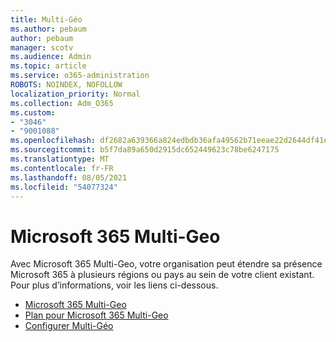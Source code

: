 ```yaml
---
title: Multi-Géo
ms.author: pebaum
author: pebaum
manager: scotv
ms.audience: Admin
ms.topic: article
ms.service: o365-administration
ROBOTS: NOINDEX, NOFOLLOW
localization_priority: Normal
ms.collection: Adm_O365
ms.custom:
- "3046"
- "9001088"
ms.openlocfilehash: df2682a639366a824edbdb36afa49562b71eeae22d2644df41e7bc68490a4f75
ms.sourcegitcommit: b5f7da89a650d2915dc652449623c78be6247175
ms.translationtype: MT
ms.contentlocale: fr-FR
ms.lasthandoff: 08/05/2021
ms.locfileid: "54077324"
---
```

# <a name="microsoft-365-multi-geo"></a>Microsoft 365 Multi-Geo

Avec Microsoft 365 Multi-Geo, votre organisation peut étendre sa présence Microsoft 365 à plusieurs régions ou pays au sein de votre client existant. Pour plus d’informations, voir les liens ci-dessous.

- [Microsoft 365 Multi-Geo](https://docs.microsoft.com/office365/enterprise/office-365-multi-geo)
- [Plan pour Microsoft 365 Multi-Geo](https://docs.microsoft.com/office365/enterprise/plan-for-multi-geo)
- [Configurer Multi-Géo](https://docs.microsoft.com/office365/enterprise/multi-geo-tenant-configuration)
